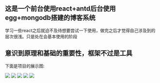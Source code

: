## 这是一个前台使用react+antd后台使用egg+mongodb搭建的博客系统

学习一些react之后就迫不及待想要尝试一下使用，做完之后才觉得自己涉及到的层次很浅。只是处在会基本使用的阶段

## 意识到原理和基础的重要性，框架不过是工具


下面是项目的展示图:

![](https://github.com/Nightwishes/react-demo/show/1.png)
![](https://github.com/Nightwishes/react-demo/show/2.png)
![](https://github.com/Nightwishes/react-demo/show/3.png)
![](https://github.com/Nightwishes/react-demo/show/4.png)
![](https://github.com/Nightwishes/react-demo/show/5.png)
